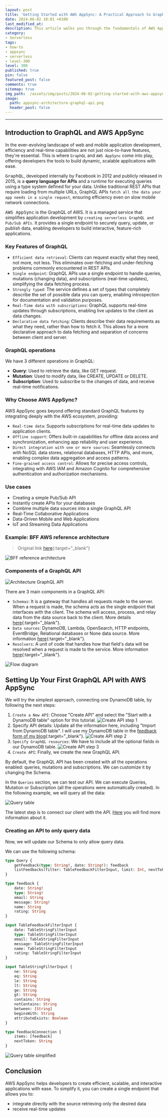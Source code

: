 ```yaml
---
layout: post
title: 'Getting Started with AWS AppSync: A Practical Approach to GraphQL'
date: 2024-06-02 10:01 +0100
last_modified_at:
description: This article walks you through the fundamentals of AWS AppSync, guiding you through the process of setting up, developing, and deploying a GraphQL API.
category:
- Serverless
tags:
- how-to
- appsync
- serverless
- level-300
level: 300
published: true
pin: false
featured_post: false
comments: true
sitemap: true
img_path:  /assets/img/posts/2024-06-02-getting-started-with-aws-appsync-a-practical-approach-to-graphql/
image:
  path: appsync-architecture-graphql-api.png
  header_post: false
---
```

---

## Introduction to GraphQL and AWS AppSync

In the ever-evolving landscape of web and mobile application development, efficiency and real-time capabilities are not just nice-to-have features, they're essential. This is where `GraphQL` and `AWS AppSync` come into play, offering developers the tools to build dynamic, scalable applications with ease.

<kbd>GraphQL</kbd>, developed internally by Facebook in 2012 and publicly released in 2015, is a **query language for APIs** and a runtime for executing queries using a type system defined for your data. Unlike traditional REST APIs that require loading from multiple URLs, GraphQL APIs `fetch all the data your app needs in a single request`, ensuring efficiency even on slow mobile network connections.

<kbd>AWS AppSync</kbd> is the GraphQL of AWS. It is a managed service that simplifies application development by `creating serverless GraphQL and Pub/Sub APIs`. It provides a single endpoint to securely query, update, or publish data, enabling developers to build interactive, feature-rich applications.

### Key Features of GraphQL

- `Efficient data retrieval`: Clients can request exactly what they need, not more, not less. This eliminates over-fetching and under-fetching problems commonly encountered in REST APIs.
- `Single endpoint`: GraphQL APIs use a single endpoint to handle queries, mutations (changing data), and subscriptions (real-time updates), simplifying the data fetching process.
- `Strongly typed`: The service defines a set of types that completely describe the set of possible data you can query, enabling introspection for documentation and validation purposes.
- `Real-Time data with subscriptions`: GraphQL supports real-time updates through subscriptions, enabling live updates to the client as data changes.
- `Declarative data fetching`: Clients describe their data requirements as what they need, rather than how to fetch it. This allows for a more declarative approach to data fetching and separation of concerns between client and server.

### GraphQL operations

We have 3 different operations in GraphQL:

- **Query**: Used to retrieve the data, like GET request.
- **Mutation**: Used to modify data, like CREATE, UPDATE or DELETE.
- **Subscription**: Used to subscribe to the changes of data, and receive real-time notifications.

### Why Choose AWS AppSync?

AWS AppSync goes beyond offering standard GraphQL features by integrating deeply with the AWS ecosystem, providing:

- `Real-time data`: Supports subscriptions for real-time data updates to application clients.
- `Offline support`: Offers built-in capabilities for offline data access and synchronization, enhancing app reliability and user experience.
- `Direct integration with one or more sources`: Seamlessly connects with NoSQL data stores, relational databases, HTTP APIs, and more, enabling complex data aggregation and access patterns.
- `Fine-grained access control`: Allows for precise access controls, integrating with AWS IAM and Amazon Cognito for comprehensive authentication and authorization mechanisms.

### Use cases

- Creating a simple Pub/Sub API
- Instantly create APIs for your databases
- Combine multiple data sources into a single GraphQL API
- Real-Time Collaborative Applications
- Data-Driven Mobile and Web Applications
- IoT and Streaming Data Applications

### Example: BFF AWS reference architecture

> Original link [here](https://d1.awsstatic.com/architecture-diagrams/ArchitectureDiagrams/backend-for-frontend-using-appsync-ra.pdf){:target="_blank"}

![BFF reference architecture](bff-reference-architecture.png)

### Components of a GraphQL API

![Architecture GraphQL API](appsync-architecture-graphql-api.png)

There are 3 main components in a GraphQL API:

- `Schemas`: It is a gateway that handles all requests made to the server. When a request is made, the schema acts as the single endpoint that interfaces with the client. The schema will access, process, and relay data from the data source back to the client. More details [here](https://docs.aws.amazon.com/appsync/latest/devguide/schema-components.html){:target="_blank"}.
- `Data sources`: DynamoDB, Lambda, OpenSearch, HTTP endpoints, EventBridge, Relational databases or None data source. More information [here](https://docs.aws.amazon.com/appsync/latest/devguide/data-source-components.html){:target="_blank"}.
- `Resolvers`: A unit of code that handles how that field's data will be resolved when a request is made to the service. More information [here](https://docs.aws.amazon.com/appsync/latest/devguide/resolver-components.html){:target="_blank"}.

![Flow diagram](aws-flow-infographic.png)

## Setting Up Your First GraphQL API with AWS AppSync

We will try the simplest approach, connecting one DynamoDB table, by following the next steps:

1. `Create a New API`: Choose "Create API" and select the "Start with a DynamoDB table" option for this tutorial.
   ![Create API step 1](create-1.png)
2. Specify API details: Update all the information here, including "Import from DynamoDB table". I will use my DynamoDB table in the [feedback form of my blog](https://www.playingaws.com/feedback/){:target="_blank"}.
   ![Create API step 2](create-2-dynamodb.png)
3. `Specify GraphQL resources`: We have to include all the optional fields in our DynamoDB table.
   ![Create API step 3](create-3.png)
4. `Create API`: Finally, we create the new GraphQL API.

By default, the GraphQL API has been created with all the operations enabled: queries, mutations and subscriptions. We can customize it by changing the Schema.

In the `Queries` section, we can test our API. We can execute Queries, Mutation or Subscription (all the operations were automatically created). In the following example, we will query all the data:

![Query table](query-table.png)

The latest step is to connect our client with the API. [Here](https://docs.aws.amazon.com/appsync/latest/devguide/building-a-client-app.html) you will find more information about it.

### Creating an API to only query data

Now, we will update our Schema to only allow query data.

We can use the following schema:

```graphql
type Query {
	getFeedback(type: String!, date: String!): feedback
	listFeedbacks(filter: TableFeedbackFilterInput, limit: Int, nextToken: String): feedbackConnection
}

type feedback {
	date: String!
	type: String!
	email: String
	message: String!
	name: String
	rating: String
}

input TableFeedbackFilterInput {
	date: TableStringFilterInput
	type: TableStringFilterInput
	email: TableStringFilterInput
	message: TableStringFilterInput
	name: TableStringFilterInput
	rating: TableStringFilterInput
}

input TableStringFilterInput {
	ne: String
	eq: String
	le: String
	lt: String
	ge: String
	gt: String
	contains: String
	notContains: String
	between: [String]
	beginsWith: String
	attributeExists: Boolean
}

type feedbackConnection {
	items: [feedback]
	nextToken: String
}
```

![Query table simplified](query-simplified.png)

## Conclusion

AWS AppSync helps developers to create efficient, scalable, and interactive applications with ease.
To simplify it, you can create a single endpoint that allows you to:

- integrate directly with the source retrieving only the desired data
- receive real-time updates
